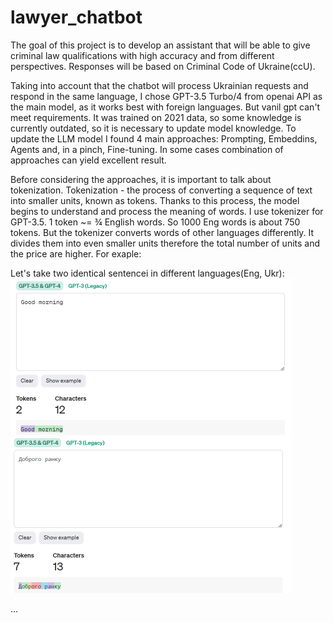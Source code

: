 # lawyer_chatbot

The goal of this project is to develop an assistant that will be able to give criminal law qualifications with high accuracy and from different perspectives. Responses will be based on Criminal Code of Ukraine(ccU).



Taking into account that the chatbot will process Ukrainian requests and respond in the same language, I chose GPT-3.5 Turbo/4 from openai API as the main model, as it works best with foreign languages. But vanil gpt can't meet requirements. It was trained on 2021 data, so some knowledge is currently outdated, so it is necessary to update model knowledge. 
To update the LLM model I found 4 main approaches: Prompting, Embeddins, Agents and, in a pinch, Fine-tuning. In some cases combination of approaches can yield excellent result.

Before considering the approaches, it is important to talk about tokenization. 
Tokenization - the process of converting a sequence of text into smaller units, known as tokens. Thanks to this process, the model begins to understand and process the meaning of words. I use tokenizer for GPT-3.5.
1 token ~= ¾ English words. So 1000 Eng words is about 750 tokens. But the tokenizer converts words of other languages differently. It divides them into even smaller units therefore the total number of units and the price are higher. For exaple:

Let's take two identical sentenceі in different languages(Eng, Ukr):
<img src="images/good_morning_eng.png" width="450" height="250"> <img src="images/good_morning_ukr.png" width="450" height="250">


...
